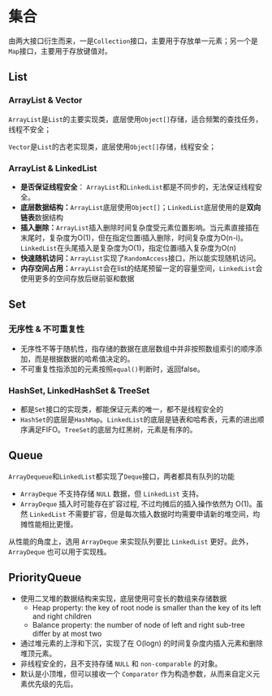 # 集合

由两大接口衍生而来，一是`Collection`接口，主要用于存放单一元素；另一个是`Map`接口，主要用于存放键值对。

## List

### ArrayList & Vector

`ArrayList`是`List`的主要实现类，底层使用`Object[]`存储，适合频繁的查找任务，线程不安全；

`Vector`是`List`的古老实现类，底层使用`Object[]`存储，线程安全；

### ArrayList & LinkedList

- **是否保证线程安全**： `ArrayList`和`LinkedList`都是不同步的，无法保证线程安全。
- **底层数据结构：**`ArrayList`底层使用`Object[]`；`LinkedList`底层使用的是**双向链表**数据结构
- **插入删除：**`ArrayList`插入删除时间复杂度受元素位置影响。当元素直接插在末尾时，复杂度为O(1)，但在指定位置i插入删除，时间复杂度为O(n-i)。`LinkedList`在头尾插入是复杂度为O(1)，指定位置i插入复杂度为O(n)
- **快速随机访问：**`ArrayList`实现了`RandomAccess`接口，所以能实现随机访问。
- **内存空间占用：**`ArrayList`会在list的结尾预留一定的容量空间，`LinkedList`会使用更多的空间存放后继前驱和数据

## Set

### 无序性 & 不可重复性

- 无序性不等于随机性，指存储的数据在底层数组中并非按照数组索引的顺序添加，而是根据数据的哈希值决定的。
- 不可重复性指添加的元素按照`equal()`判断时，返回false。

###  HashSet, LinkedHashSet & TreeSet

- 都是`Set`接口的实现类，都能保证元素的唯一，都不是线程安全的
- `HashSet`的底层是`HashMap`。`LinkedList`的底层是链表和哈希表，元素的进出顺序满足FIFO。`TreeSet`的底层为红黑树，元素是有序的。

## Queue

`ArrayDequeue`和`LinkedList`都实现了`Deque`接口，两者都具有队列的功能

- `ArrayDeque` 不支持存储 `NULL` 数据，但 `LinkedList` 支持。
- `ArrayDeque` 插入时可能存在扩容过程, 不过均摊后的插入操作依然为 O(1)。虽然 `LinkedList` 不需要扩容，但是每次插入数据时均需要申请新的堆空间，均摊性能相比更慢。

从性能的角度上，选用 `ArrayDeque` 来实现队列要比 `LinkedList` 更好。此外，`ArrayDeque` 也可以用于实现栈。

## PriorityQueue

- 使用二叉堆的数据结构来实现，底层使用可变长的数组来存储数据
  - Heap property: the key of root node is smaller than the key of its left and right children
  - Balance property: the number of node of left and right sub-tree differ by at most two
- 通过堆元素的上浮和下沉，实现了在 O(logn) 的时间复杂度内插入元素和删除堆顶元素。
- 非线程安全的，且不支持存储 `NULL` 和 `non-comparable` 的对象。
- 默认是小顶堆，但可以接收一个 `Comparator` 作为构造参数，从而来自定义元素优先级的先后。


